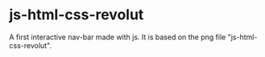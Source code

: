 # js-html-css-revolut
A first interactive nav-bar made with js. It is based on the png file "js-html-css-revolut".
